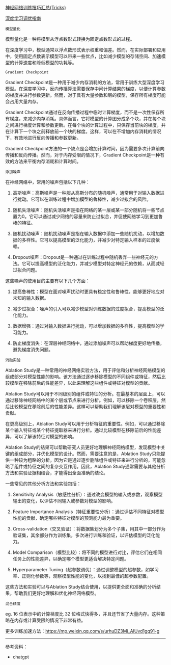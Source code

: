 

[神经网络训练技巧汇总(Tricks)](https://mp.weixin.qq.com/s?__biz=MzI4MDE1NjExMQ==&mid=2247504489&idx=1&sn=d4383a7d13b5195f101e4518796e8af8)

[深度学习调优指南](https://github.com/google-research/tuning_playbook)




`模型量化`

模型量化是一种将模型从浮点数形式转换为固定点数形式的过程。

在深度学习中，模型通常以浮点数形式表示权重和偏差。然而，在实际部署和应用中，使用固定点数表示模型可以带来一些优点，比如减少模型的存储空间、加速模型的计算速度和降低模型的功耗等。



`Gradient Checkpoint`

Gradient Checkpoint是一种用于减少内存消耗的方法，常用于训练大型深度学习模型。在深度学习中，反向传播算法需要保存中间计算结果的梯度，以便计算参数的梯度并进行参数更新。然而，对于具有大量参数和层的模型，保存所有梯度可能会占用大量内存。

Gradient Checkpoint通过在反向传播过程中临时计算梯度，而不是一次性保存所有梯度，来减少内存消耗。具体而言，它将模型的计算图分成多个块，并在每个块之间进行梯度计算和参数更新。在每个块的计算过程中，只保存当前块的梯度，并在计算下一个块之前释放前一个块的梯度。这样，可以在不增加内存消耗的情况下，有效地进行反向传播和参数更新。

Gradient Checkpoint方法的一个缺点是会增加计算时间，因为需要多次计算前向传播和反向传播。然而，对于内存受限的情况下，Gradient Checkpoint是一种有效的方法来平衡内存消耗和计算时间。



`添加噪声`

在神经网络中，常用的噪声包括以下几种：

1. 高斯噪声：高斯噪声是一种服从高斯分布的随机噪声，通常用于对输入数据进行扰动。它可以在训练过程中增加模型的鲁棒性，减少过拟合的风险。

2. 随机失活噪声：随机失活噪声是指在网络的某一层或某一部分随机将一些节点置为0。它可以通过减少网络的容量来防止过拟合，并促使网络学习到更加鲁棒的特征。

3. 随机扰动噪声：随机扰动噪声是指在输入数据中添加一些随机扰动，以增加数据的多样性。它可以提高模型的泛化能力，并减少对特定输入样本的过度依赖。

4. Dropout噪声：Dropout是一种通过在训练过程中随机丢弃一些神经元的方法。它可以提高模型的泛化能力，并减少模型对特定神经元的依赖，从而减轻过拟合问题。

这些噪声的使用目的主要有以下几个方面：

1. 提高鲁棒性：模型在面对噪声扰动时更具有稳定性和鲁棒性，能够更好地应对未知的输入数据。

2. 减少过拟合：噪声的引入可以减少模型对训练数据的过度拟合，提高模型的泛化能力。

3. 数据增强：通过对输入数据进行扰动，可以增加数据的多样性，提高模型的学习能力。

4. 防止梯度消失：在深层神经网络中，通过添加噪声可以帮助梯度更好地传播，避免梯度消失问题。




`消融实验`

Ablation Study是一种常用的神经网络实验方法，用于评估和分析神经网络模型的组成部分对模型性能的影响。该方法通过逐步移除模型的不同组件或特征，然后比较模型在移除前后的性能差异，以此来理解这些组件或特征对模型的贡献。

Ablation Study可以用于不同级别的组件或特征的分析。在最基本的层面上，可以通过移除神经网络中的某个层或节点来进行分析。例如，可以移除一个卷积层，然后比较模型在移除前后的性能差异。这样可以帮助我们理解该层对模型的重要性和贡献。

在更高级别上，Ablation Study可以用于分析特征的重要性。例如，可以通过移除某个输入特征或某个特征提取器来进行分析。通过比较模型在移除前后的性能差异，可以了解该特征对模型的影响。

Ablation Study的结果可以帮助研究人员更好地理解神经网络模型，发现模型中关键的组成部分，并优化模型的设计。然而，需要注意的是，Ablation Study只能提供一种较为粗略的分析，因为它是通过逐步删除组件或特征来进行分析的，可能忽略了组件或特征之间的复杂交互作用。因此，Ablation Study通常需要与其他分析方法和实验证据相结合，才能得出全面准确的结论。


一些常见的其他分析方法和实验包括：

1. Sensitivity Analysis（敏感性分析）：通过改变模型的输入或参数，观察模型输出的变化，以评估不同输入或参数对模型的影响。

2. Feature Importance Analysis（特征重要性分析）：通过评估不同特征对模型性能的贡献，确定哪些特征对模型的预测能力最为重要。

3. Cross-validation（交叉验证）：将数据集划分为多个子集，用其中一部分作为验证集，其余部分作为训练集，多次进行训练和验证，以评估模型的泛化能力。

4. Model Comparison（模型比较）：将不同的模型进行对比，评估它们在相同任务上的性能差异，以确定哪个模型更适合解决特定问题。

5. Hyperparameter Tuning（超参数调优）：通过调整模型的超参数，如学习率、正则化参数等，观察模型性能的变化，以找到最佳的超参数配置。

这些方法和实验可以与Ablation Study结合使用，以提供更全面和准确的分析结果，帮助我们更好地理解和优化神经网络模型。


`混合精度`

eg. 16 位表示中的计算梯度比 32 位格式快得多，并且还节省了大量内存。这种策略在内存或计算受限的情况下非常有益。

更多训练加速方法：https://mp.weixin.qq.com/s/urhuDZ3Mi_AIUvd1gq91-g




-----------

参考资料：
- chatgpt
